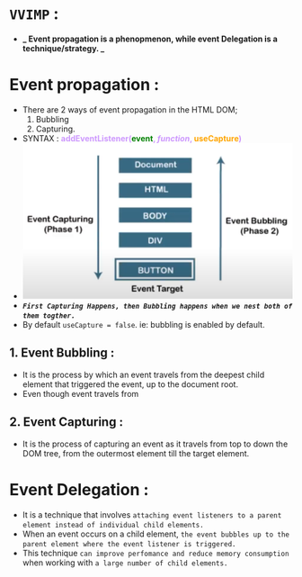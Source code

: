 # `VVIMP` :

-   **_ Event propagation is a phenopmenon, while event Delegation is a technique/strategy. _**

# Event propagation :

-   There are 2 ways of event propagation in the HTML DOM;
    1. Bubbling
    2. Capturing.
-   SYNTAX : <b style="color:rgb(205, 152, 254);">addEventListener(<span style="color:green;">event</span>, <em>function</em>, <span style="color: orange;">useCapture</span>)</b>
-   ![Event_Bubbling_vs_Capturing](../../Images/Event-bubbling-capturing.png)
-   **_`First Capturing Happens, then Bubbling happens when we nest both of them togther.`_**
-   By default `useCapture = false`. ie: bubbling is enabled by default.

## 1. Event Bubbling :

-   It is the process by which an event travels from the deepest child element that triggered the event, up to the document root.
-   Even though event travels from

## 2. Event Capturing :

-   It is the process of capturing an event as it travels from top to down the DOM tree, from the outermost element till the target element.

# Event Delegation :

-   It is a technique that involves `attaching event listeners to a parent element instead of individual child elements.`
-   When an event occurs on a child element, `the event bubbles up to the parent element where the event listener is triggered.`
-   This technique `can improve perfomance and reduce memory consumption` when working with `a large number of child elements.`
